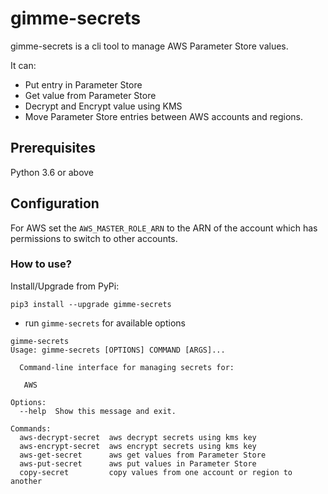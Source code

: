 # gimme-secrets

gimme-secrets is a cli tool to manage AWS Parameter Store values.

It can:
- Put entry in Parameter Store
- Get value from Parameter Store
- Decrypt and Encrypt value using KMS
- Move Parameter Store entries between AWS accounts and regions.


## Prerequisites
Python 3.6 or above

## Configuration

For AWS set the `AWS_MASTER_ROLE_ARN` to the ARN of the account which has permissions to switch to other accounts.


### How to use?

Install/Upgrade from PyPi:

`pip3 install --upgrade gimme-secrets`

- run `gimme-secrets` for available options

```
gimme-secrets
Usage: gimme-secrets [OPTIONS] COMMAND [ARGS]...

  Command-line interface for managing secrets for:

   AWS

Options:
  --help  Show this message and exit.

Commands:
  aws-decrypt-secret  aws decrypt secrets using kms key
  aws-encrypt-secret  aws encrypt secrets using kms key
  aws-get-secret      aws get values from Parameter Store
  aws-put-secret      aws put values in Parameter Store
  copy-secret         copy values from one account or region to another

```
